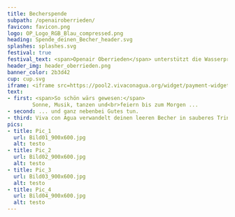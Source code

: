 ```yaml
---
title: Becherspende
subpath: /openairoberrieden/
favicon: favicon.png
logo: OP_Logo_RGB_Blau_compressed.png
heading: Spende_deinen_Becher_header.svg
splashes: splashes.svg
festival: true
festival_text: <span>Openair Oberrieden</span> unterstützt die Wasserprojekte von Viva con Agua
header_img: header_oberrieden.png
banner_color: 2b3d42
cup: cup.svg
iframe: <iframe src=https://pool2.vivaconagua.org/widget/payment-widget/cup-side-default-ch/ width=700 height=2750 ></iframe>
text: 
- first: <span>So schön wärs gewesen:</span>
        Sonne, Musik, tanzen und<br>feiern bis zum Morgen ...
- second: ... und ganz nebenbei Gutes tun.
- third: Viva con Agua verwandelt deinen leeren Becher in sauberes Trinkwasser
pics: 
- title: Pic_1
  url: Bild01_900x600.jpg
  alt: testo      
- title: Pic_2
  url: Bild02_900x600.jpg
  alt: testo      
- title: Pic_3
  url: Bild03_900x600.jpg
  alt: testo      
- title: Pic_4
  url: Bild04_900x600.jpg
  alt: testo   
---
```

